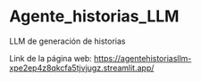 # Agente_historias_LLM
LLM de generación de historias

Link de la página web: https://agentehistoriasllm-xpe2ep4z8qkcfa5tjvjugz.streamlit.app/
